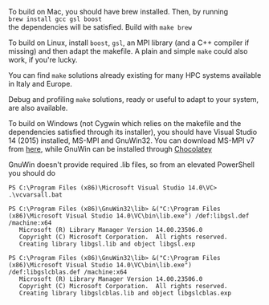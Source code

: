 
To build on Mac, you should have brew installed. Then, by running  
`brew install gcc gsl boost`  
the dependencies will be satisfied. Build with `make brew`

To build on Linux, install `boost`, `gsl`, an MPI library (and a C++ compiler if missing) and then adapt the makefile. A plain and simple `make` could also work, if you're lucky.

You can find `make` solutions already existing for many HPC systems available in Italy and Europe.

Debug and profiling `make` solutions, ready or useful to adapt to your system, are also available.

To build on Windows (not Cygwin which relies on the makefile and the dependencies satisfied through its installer), you should have Visual Studio 14 (2015) installed, MS-MPI and GnuWin32.
You can download MS-MPI v7 from [here](https://www.microsoft.com/en-us/download/details.aspx?id=49926), while GnuWin can be installed through [Chocolatey](https://chocolatey.org/)

GnuWin doesn't provide required .lib files, so from an elevated PowerShell you should do

```
PS C:\Program Files (x86)\Microsoft Visual Studio 14.0\VC> .\vcvarsall.bat

PS C:\Program Files (x86)\GnuWin32\lib> &("C:\Program Files (x86)\Microsoft Visual Studio 14.0\VC\bin\lib.exe") /def:libgsl.def /machine:x64
   Microsoft (R) Library Manager Version 14.00.23506.0
   Copyright (C) Microsoft Corporation.  All rights reserved.
   Creating library libgsl.lib and object libgsl.exp

PS C:\Program Files (x86)\GnuWin32\lib> &("C:\Program Files (x86)\Microsoft Visual Studio 14.0\VC\bin\lib.exe") /def:libgslcblas.def /machine:x64
   Microsoft (R) Library Manager Version 14.00.23506.0
   Copyright (C) Microsoft Corporation.  All rights reserved.
   Creating library libgslcblas.lib and object libgslcblas.exp
 ```
